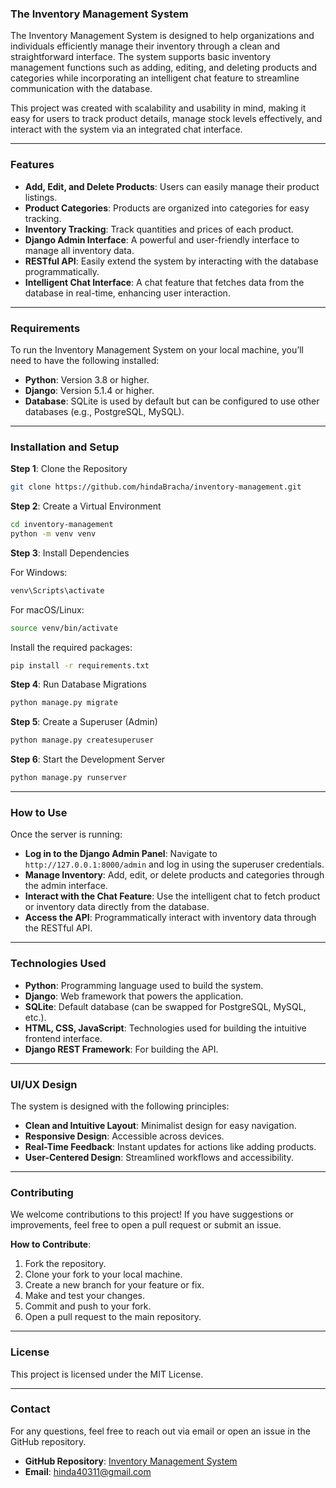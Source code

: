 ### The Inventory Management System  

The Inventory Management System is designed to help organizations and individuals efficiently manage their inventory through a clean and straightforward interface. The system supports basic inventory management functions such as adding, editing, and deleting products and categories while incorporating an intelligent chat feature to streamline communication with the database.

This project was created with scalability and usability in mind, making it easy for users to track product details, manage stock levels effectively, and interact with the system via an integrated chat interface.

---

### Features  

- **Add, Edit, and Delete Products**: Users can easily manage their product listings.  
- **Product Categories**: Products are organized into categories for easy tracking.  
- **Inventory Tracking**: Track quantities and prices of each product.  
- **Django Admin Interface**: A powerful and user-friendly interface to manage all inventory data.  
- **RESTful API**: Easily extend the system by interacting with the database programmatically.  
- **Intelligent Chat Interface**: A chat feature that fetches data from the database in real-time, enhancing user interaction.  

---

### Requirements  

To run the Inventory Management System on your local machine, you’ll need to have the following installed:  

- **Python**: Version 3.8 or higher.  
- **Django**: Version 5.1.4 or higher.  
- **Database**: SQLite is used by default but can be configured to use other databases (e.g., PostgreSQL, MySQL).  

---

### Installation and Setup  

**Step 1**: Clone the Repository  

```bash  
git clone https://github.com/hindaBracha/inventory-management.git  
```  

**Step 2**: Create a Virtual Environment  

```bash  
cd inventory-management  
python -m venv venv  
```  

**Step 3**: Install Dependencies  

For Windows:  

```bash  
venv\Scripts\activate  
```  

For macOS/Linux:  

```bash  
source venv/bin/activate  
```  

Install the required packages:  

```bash  
pip install -r requirements.txt  
```  

**Step 4**: Run Database Migrations  

```bash  
python manage.py migrate  
```  

**Step 5**: Create a Superuser (Admin)  

```bash  
python manage.py createsuperuser  
```  

**Step 6**: Start the Development Server  

```bash  
python manage.py runserver  
```  

---

### How to Use  

Once the server is running:  

- **Log in to the Django Admin Panel**: Navigate to `http://127.0.0.1:8000/admin` and log in using the superuser credentials.  
- **Manage Inventory**: Add, edit, or delete products and categories through the admin interface.  
- **Interact with the Chat Feature**: Use the intelligent chat to fetch product or inventory data directly from the database.  
- **Access the API**: Programmatically interact with inventory data through the RESTful API.  

---

### Technologies Used  

- **Python**: Programming language used to build the system.  
- **Django**: Web framework that powers the application.  
- **SQLite**: Default database (can be swapped for PostgreSQL, MySQL, etc.).  
- **HTML, CSS, JavaScript**: Technologies used for building the intuitive frontend interface.  
- **Django REST Framework**: For building the API.  

---

### UI/UX Design  

The system is designed with the following principles:  

- **Clean and Intuitive Layout**: Minimalist design for easy navigation.  
- **Responsive Design**: Accessible across devices.  
- **Real-Time Feedback**: Instant updates for actions like adding products.  
- **User-Centered Design**: Streamlined workflows and accessibility.  

---

### Contributing  

We welcome contributions to this project! If you have suggestions or improvements, feel free to open a pull request or submit an issue.  

**How to Contribute**:  
1. Fork the repository.  
2. Clone your fork to your local machine.  
3. Create a new branch for your feature or fix.  
4. Make and test your changes.  
5. Commit and push to your fork.  
6. Open a pull request to the main repository.  

---

### License  

This project is licensed under the MIT License.  

---

### Contact  

For any questions, feel free to reach out via email or open an issue in the GitHub repository.  

- **GitHub Repository**: [Inventory Management System](https://github.com/hindaBracha/inventory-management)  
- **Email**: hinda40311@gmail.com  
